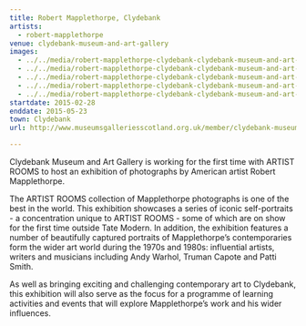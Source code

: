 ```yaml
---
title: Robert Mapplethorpe, Clydebank
artists:
  - robert-mapplethorpe
venue: clydebank-museum-and-art-gallery
images:
  - ../../media/robert-mapplethorpe-clydebank-clydebank-museum-and-art-gallery-2015-02-28-0.webp
  - ../../media/robert-mapplethorpe-clydebank-clydebank-museum-and-art-gallery-2015-02-28-1.webp
  - ../../media/robert-mapplethorpe-clydebank-clydebank-museum-and-art-gallery-2015-02-28-2.webp
  - ../../media/robert-mapplethorpe-clydebank-clydebank-museum-and-art-gallery-2015-02-28-3.webp
  - ../../media/robert-mapplethorpe-clydebank-clydebank-museum-and-art-gallery-2015-02-28-4.webp
startdate: 2015-02-28
enddate: 2015-05-23
town: Clydebank
url: http://www.museumsgalleriesscotland.org.uk/member/clydebank-museum-and-art-gallery

---
```


Clydebank Museum and Art Gallery is working for the first time with ARTIST ROOMS to host an exhibition of photographs by American artist Robert Mapplethorpe.

The ARTIST ROOMS collection of Mapplethorpe photographs is one of the best in the world. This exhibition showcases a series of iconic self-portraits - a concentration unique to ARTIST ROOMS - some of which are on show for the first time outside Tate Modern. In addition, the exhibition features a number of beautifully captured portraits of Mapplethorpe’s contemporaries form the wider art world during the 1970s and 1980s: influential artists, writers and musicians including Andy Warhol, Truman Capote and Patti Smith.

As well as bringing exciting and challenging contemporary art to Clydebank, this exhibition will also serve as the focus for a programme of learning activities and events that will explore Mapplethorpe’s work and his wider influences.